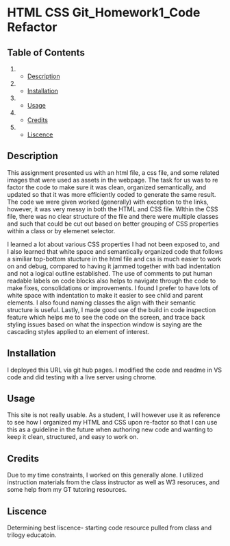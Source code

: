 # HTML CSS Git_Homework1_Code Refactor

## Table of Contents
1. - [Description](#Description)
2. - [Installation](#Installation)
3. - [Usage](#Usage)
4. - [Credits](#Credits)
5. - [Liscence](#Liscence)

## Description
This assignment presented us with an html file, a css file, and some related images that were used as assets in the webpage. The task for us was to re factor the code to make sure it was clean, organized semantically, and updated so that it was more efficiently coded to generate the same result. The code we were given worked (generally) with exception to the links, however, it was very messy in both the HTML and CSS file. WIthin the CSS file, there was no clear structure of the file and there were multiple classes and such that could be cut out based on better grouping of CSS properties within a class or by elemenet selector. 

I learned a lot about various CSS properties I had not been exposed to, and I also learned that white space and semantically organized code that follows a similiar top-bottom stucture in the html file and css is much easier to work on and debug, compared to having it jammed together with bad indentation and not a logical outline established. The use of comments to put human readable labels on code blocks also helps to navigate through the code to make fixes, consolidations or improvements. I found I prefer to have lots of white space with indentation to make it easier to see child and parent elements. I also found naming classes the align with their semantic structure is useful. Lastly, I made good use of the build in code inspection feature which helps me to see the code on the screen, and trace back styling issues based on what the inspection window is saying are the cascading styles applied to an element of interest. 

## Installation
I deployed this URL via git hub pages. I modified the code and readme in VS code and did testing with a live server using chrome. 

## Usage
This site is not really usable. As a student, I will however use it as reference to see how I organized my HTML and CSS upon re-factor so that I can use this as a guideline in the future when authoring new code and wanting to keep it clean, structured, and easy to work on. 

## Credits
Due to my time constraints, I worked on this generally alone. I utilized instruction materials from the class instructor as well as W3 resoruces, and some help from my GT tutoring resources. 

## Liscence
Determining best liscence- starting code resource pulled from class and trilogy educatoin. 
